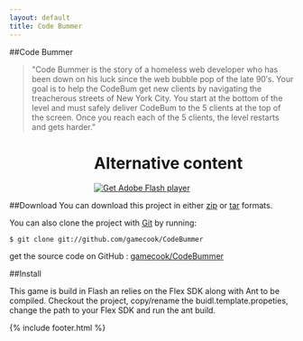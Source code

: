 ```yaml
---
layout: default
title: Code Bummer
---
```


<script type="text/javascript" src="/js/swfobject.js"></script>
<script type="text/javascript" src="embed.js"></script>

##Code Bummer

>"Code Bummer is the story of a homeless web developer who has been down on his luck since the web bubble pop of the late 90′s. Your goal is to help the CodeBum get new clients by navigating the treacherous streets of New York City. You start at the bottom of the level and must safely deliver CodeBum to the 5 clients at the top of the screen. Once you reach each of the 5 clients, the level restarts and gets harder."

<div style="margin-left: 150px"" id="container">
    <div id="myContent">
        <h1>Alternative content</h1>
        <p><a href="http://www.adobe.com/go/getflashplayer"><img src="http://www.adobe.com/images/shared/download_buttons/get_flash_player.gif" alt="Get Adobe Flash player" /></a></p>
    </div>
</div>

##Download
You can download this project in either <a href="https://github.com/gamecook/CodeBummer/zipball/master">zip</a> or <a href="https://github.com/gamecook/CodeBummer/tarball/master">tar</a> formats.

You can also clone the project with <a href="http://git-scm.com">Git</a> by running:

    $ git clone git://github.com/gamecook/CodeBummer

get the source code on GitHub : <a href="https://github.com/gamecook/CodeBummer">gamecook/CodeBummer</a>

##Install

This game is build in Flash an relies on the Flex SDK along with Ant to be compiled. Checkout the project, copy/rename the buidl.template.propeties, change the path to your Flex SDK and run the ant build.


{% include footer.html %}
